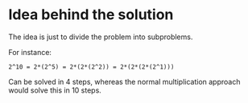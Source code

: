 # Idea behind the solution

The idea is just to divide the problem into subproblems.

For instance:

```
2^10 = 2*(2^5) = 2*(2*(2^2)) = 2*(2*(2*(2^1)))
```

Can be solved in 4 steps, whereas the normal multiplication approach would solve this in 10 steps.
